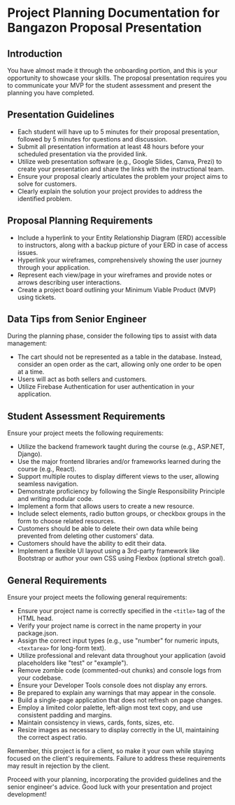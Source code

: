 # Project Planning Documentation for Bangazon Proposal Presentation

## Introduction
You have almost made it through the onboarding portion, and this is your opportunity to showcase your skills. The proposal presentation requires you to communicate your MVP for the student assessment and present the planning you have completed.

## Presentation Guidelines
- Each student will have up to 5 minutes for their proposal presentation, followed by 5 minutes for questions and discussion.
- Submit all presentation information at least 48 hours before your scheduled presentation via the provided link.
- Utilize web presentation software (e.g., Google Slides, Canva, Prezi) to create your presentation and share the links with the instructional team.
- Ensure your proposal clearly articulates the problem your project aims to solve for customers.
- Clearly explain the solution your project provides to address the identified problem.

## Proposal Planning Requirements
- Include a hyperlink to your Entity Relationship Diagram (ERD) accessible to instructors, along with a backup picture of your ERD in case of access issues.
- Hyperlink your wireframes, comprehensively showing the user journey through your application.
- Represent each view/page in your wireframes and provide notes or arrows describing user interactions.
- Create a project board outlining your Minimum Viable Product (MVP) using tickets.

## Data Tips from Senior Engineer
During the planning phase, consider the following tips to assist with data management:
- The cart should not be represented as a table in the database. Instead, consider an open order as the cart, allowing only one order to be open at a time.
- Users will act as both sellers and customers.
- Utilize Firebase Authentication for user authentication in your application.

## Student Assessment Requirements
Ensure your project meets the following requirements:
- Utilize the backend framework taught during the course (e.g., ASP.NET, Django).
- Use the major frontend libraries and/or frameworks learned during the course (e.g., React).
- Support multiple routes to display different views to the user, allowing seamless navigation.
- Demonstrate proficiency by following the Single Responsibility Principle and writing modular code.
- Implement a form that allows users to create a new resource.
- Include select elements, radio button groups, or checkbox groups in the form to choose related resources.
- Customers should be able to delete their own data while being prevented from deleting other customers' data.
- Customers should have the ability to edit their data.
- Implement a flexible UI layout using a 3rd-party framework like Bootstrap or author your own CSS using Flexbox (optional stretch goal).

## General Requirements
Ensure your project meets the following general requirements:
- Ensure your project name is correctly specified in the `<title>` tag of the HTML head.
- Verify your project name is correct in the name property in your package.json.
- Assign the correct input types (e.g., use "number" for numeric inputs, `<textarea>` for long-form text).
- Utilize professional and relevant data throughout your application (avoid placeholders like "test" or "example").
- Remove zombie code (commented-out chunks) and console logs from your codebase.
- Ensure your Developer Tools console does not display any errors.
- Be prepared to explain any warnings that may appear in the console.
- Build a single-page application that does not refresh on page changes.
- Employ a limited color palette, left-align most text copy, and use consistent padding and margins.
- Maintain consistency in views, cards, fonts, sizes, etc.
- Resize images as necessary to display correctly in the UI, maintaining the correct aspect ratio.

Remember, this project is for a client, so make it your own while staying focused on the client's requirements. Failure to address these requirements may result in rejection by the client.

Proceed with your planning, incorporating the provided guidelines and the senior engineer's advice. Good luck with your presentation and project development!

